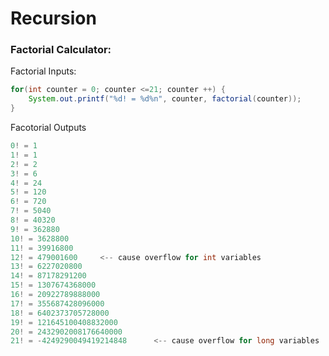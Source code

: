# Recursion
### Factorial Calculator:
Factorial Inputs:   
```java
for(int counter = 0; counter <=21; counter ++) {
	System.out.printf("%d! = %d%n", counter, factorial(counter));
}
```
Facotorial Outputs
```java
0! = 1
1! = 1
2! = 2
3! = 6
4! = 24
5! = 120
6! = 720
7! = 5040
8! = 40320
9! = 362880
10! = 3628800
11! = 39916800
12! = 479001600		<-- cause overflow for int variables
13! = 6227020800
14! = 87178291200
15! = 1307674368000
16! = 20922789888000
17! = 355687428096000
18! = 6402373705728000
19! = 121645100408832000
20! = 2432902008176640000
21! = -4249290049419214848		<-- cause overflow for long variables
```